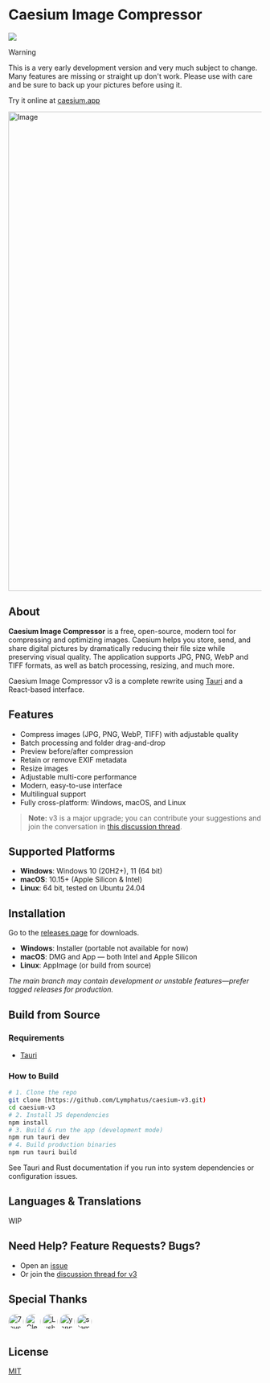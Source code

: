 # Caesium Image Compressor

[![](https://img.shields.io/static/v1?label=Sponsor&message=%E2%9D%A4&logo=GitHub&color=%23fe8e86)](https://github.com/sponsors/Lymphatus)

> [!WARNING]
> This is a very early development version and very much subject to change. Many features are missing or straight up
> don't work. Please use with care and be
> sure to back up your pictures before using it.

Try it online at [caesium.app](https://caesium.app)

<img width="1431" height="954" alt="Image" src="https://github.com/user-attachments/assets/1b4ac0a4-2fc4-41c7-ab51-6e04a4ba9eae" />

## About

**Caesium Image Compressor** is a free, open-source, modern tool for compressing and optimizing images. Caesium helps
you store, send, and share digital pictures by dramatically reducing their file size while preserving visual quality.
The application supports JPG, PNG, WebP and TIFF formats, as well as batch processing, resizing, and much more.

Caesium Image Compressor v3 is a complete rewrite using [Tauri](https://tauri.app/) and a React-based interface.

## Features

- Compress images (JPG, PNG, WebP, TIFF) with adjustable quality
- Batch processing and folder drag-and-drop
- Preview before/after compression
- Retain or remove EXIF metadata
- Resize images
- Adjustable multi-core performance
- Modern, easy-to-use interface
- Multilingual support
- Fully cross-platform: Windows, macOS, and Linux

> **Note:** v3 is a major upgrade; you can contribute your suggestions and join the conversation
> in [this discussion thread](https://github.com/Lymphatus/caesium-image-compressor/issues/334).

## Supported Platforms

- **Windows**: Windows 10 (20H2+), 11 (64 bit)
- **macOS**: 10.15+ (Apple Silicon & Intel)
- **Linux**: 64 bit, tested on Ubuntu 24.04

## Installation

Go to the [releases page](https://github.com/Lymphatus/caesium-image-compressor/releases) for downloads.

- **Windows**: Installer (portable not available for now)
- **macOS**: DMG and App — both Intel and Apple Silicon
- **Linux**: AppImage (or build from source)

_The main branch may contain development or unstable features—prefer tagged releases for production._

## Build from Source

### Requirements

- [Tauri](https://tauri.app/start/prerequisites/)

### How to Build

```sh
# 1. Clone the repo
git clone [https://github.com/Lymphatus/caesium-v3.git)
cd caesium-v3
# 2. Install JS dependencies
npm install
# 3. Build & run the app (development mode)
npm run tauri dev
# 4. Build production binaries
npm run tauri build
``` 

See Tauri and Rust documentation if you run into system dependencies or configuration issues.

## Languages & Translations

WIP

## Need Help? Feature Requests? Bugs?

- Open an [issue](https://github.com/Lymphatus/caesium-v3/issues)
- Or join the [discussion thread for v3](https://github.com/Lymphatus/caesium-image-compressor/issues/334)

## Special Thanks

<a href="https://github.com/7eventech77"><img src="https://github.com/7eventech77.png" width="30px" alt="7eventech77" style="border-radius: 100%;" /></a>
<a href="https://github.com/ClearRabbit"><img src="https://github.com/ClearRabbit.png" width="30px" alt="ClearRabbit" style="border-radius: 100%;" /></a>
<a href="https://github.com/LushawnDev"><img src="https://github.com/LushawnDev.png" width="30px" alt="LushawnDev" style="border-radius: 100%;" /></a>
<a href="https://github.com/yannkost"><img src="https://github.com/yannkost.png" width="30px" alt="yannkost" style="border-radius: 100%;" /></a>
<a href="https://github.com/stamminator"><img src="https://github.com/stamminator.png" width="30px" alt="stamminator" style="border-radius: 100%;" /></a>

## License

[MIT](LICENSE.md)


